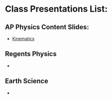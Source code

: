 # Class Presentations List:


## AP Physics Content Slides:

  - [Kinematics](/mrporterphysics.github.io/Presentations/APCVPM/talks/CVPM2024.html)

## Regents Physics 

- 

## Earth Science

- 



